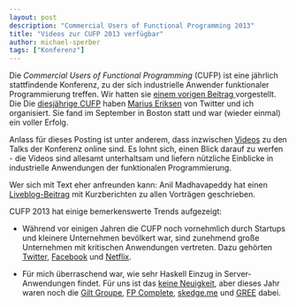 ```yaml
---
layout: post
description: "Commercial Users of Functional Programming 2013"
title: "Videos zur CUFP 2013 verfügbar"
author: michael-sperber
tags: ["Konferenz"]
---
```


Die *Commercial Users of Functional Programming* (CUFP) ist eine jährlich
stattfindende Konferenz, zu der sich industrielle Anwender
funktionaler Programmierung treffen.  Wir hatten sie
<a href="{% post_url 2013-08-07-cufp-2013 %}">einem vorigen Beitrag
</a>
vorgestellt.  Die   Die [diesjährige
CUFP](http://cufp.org/conference/2013) haben [Marius
Eriksen](http://monkey.org/~marius/) von Twitter und ich organisiert.
Sie fand im September in Boston
statt und war (wieder einmal) ein voller Erfolg.

Anlass für dieses Posting ist unter anderem, dass inzwischen
[Videos](http://www.youtube.com/channel/UCfSUv7I_aHgzcnXMcd8obsw) zu
den Talks der Konferenz online sind.  Es lohnt sich, einen Blick
darauf zu werfen - die Videos sind allesamt unterhaltsam und liefern
nützliche Einblicke in industrielle Anwendungen der funktionalen
Programmierung.

Wer sich mit Text eher anfreunden kann: Anil Madhavapeddy hat einen
[Liveblog-Beitrag](http://www.syslog.cl.cam.ac.uk/2013/09/22/liveblogging-cufp-2013/)
mit Kurzberichten zu allen Vorträgen geschrieben.

CUFP 2013 hat einige bemerkenswerte Trends aufgezeigt:

* Während vor einigen Jahren die CUFP noch vornehmlich durch Startups
  und kleinere Unternehmen bevölkert war, sind zunehmend große
  Unternehmen mit kritischen Anwendungen vertreten.  Dazu gehörten
  [Twitter](http://www.youtube.com/watch?v=We90tGh1z3g),
  [Facebook](http://www.youtube.com/watch?v=gKWNjFagR9k) und
  [Netflix](http://www.youtube.com/watch?v=LB4lhFJBBq0).
  
* Für mich überraschend war, wie sehr Haskell Einzug in
  Server-Anwendungen findet.  Für uns ist das [keine
  Neuigkeit](http://www.youtube.com/watch?v=YTmnrA1fPKM), aber dieses Jahr
  waren noch die [Gilt
  Groupe](http://www.youtube.com/watch?v=EDbO47MKljQ), [FP
  Complete](http://www.youtube.com/watch?v=UqtHHwNjAI0),
  [skedge.me](http://www.youtube.com/watch?v=BveDrw9CwEg) und
  [GREE](http://www.youtube.com/watch?v=BveDrw9CwEg) dabei.
